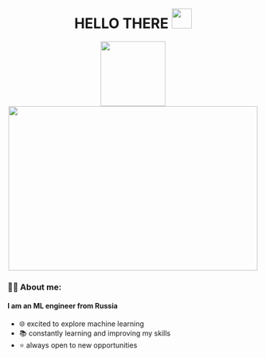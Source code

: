 <h1 align="center">
  HELLO THERE
  <img src="https://media.giphy.com/media/hvRJCLFzcasrR4ia7z/giphy.gif" width="40px"/>
</h1>

<div id="bages" align="center">
  <img src="https://komarev.com/ghpvc/?username=linaffau&style=flat-square&color=blue" alt=""/ width="130">
</div>

<div align="center">
  <img src="https://media.giphy.com/media/hpXdHPfFI5wTABdDx9/giphy.gif" width="500" height="330"/>
</div>

### :tipping_hand_woman: About me:
#### I am an ML engineer from Russia
- :globe_with_meridians: excited to explore machine learning
- :books: constantly learning and improving my skills
- :star: always open to new opportunities
